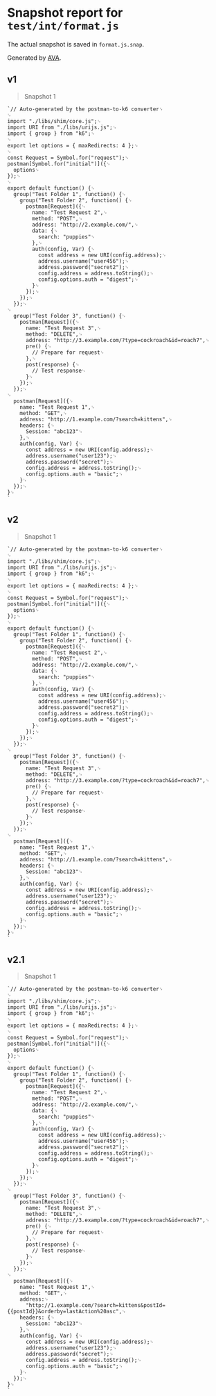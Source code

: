 # Snapshot report for `test/int/format.js`

The actual snapshot is saved in `format.js.snap`.

Generated by [AVA](https://ava.li).

## v1

> Snapshot 1

    `// Auto-generated by the postman-to-k6 converter␊
    ␊
    import "./libs/shim/core.js";␊
    import URI from "./libs/urijs.js";␊
    import { group } from "k6";␊
    ␊
    export let options = { maxRedirects: 4 };␊
    ␊
    const Request = Symbol.for("request");␊
    postman[Symbol.for("initial")]({␊
      options␊
    });␊
    ␊
    export default function() {␊
      group("Test Folder 1", function() {␊
        group("Test Folder 2", function() {␊
          postman[Request]({␊
            name: "Test Request 2",␊
            method: "POST",␊
            address: "http://2.example.com/",␊
            data: {␊
              search: "puppies"␊
            },␊
            auth(config, Var) {␊
              const address = new URI(config.address);␊
              address.username("user456");␊
              address.password("secret2");␊
              config.address = address.toString();␊
              config.options.auth = "digest";␊
            }␊
          });␊
        });␊
      });␊
    ␊
      group("Test Folder 3", function() {␊
        postman[Request]({␊
          name: "Test Request 3",␊
          method: "DELETE",␊
          address: "http://3.example.com/?type=cockroach&id=roach7",␊
          pre() {␊
            // Prepare for request␊
          },␊
          post(response) {␊
            // Test response␊
          }␊
        });␊
      });␊
    ␊
      postman[Request]({␊
        name: "Test Request 1",␊
        method: "GET",␊
        address: "http://1.example.com/?search=kittens",␊
        headers: {␊
          Session: "abc123"␊
        },␊
        auth(config, Var) {␊
          const address = new URI(config.address);␊
          address.username("user123");␊
          address.password("secret");␊
          config.address = address.toString();␊
          config.options.auth = "basic";␊
        }␊
      });␊
    }␊
    `

## v2

> Snapshot 1

    `// Auto-generated by the postman-to-k6 converter␊
    ␊
    import "./libs/shim/core.js";␊
    import URI from "./libs/urijs.js";␊
    import { group } from "k6";␊
    ␊
    export let options = { maxRedirects: 4 };␊
    ␊
    const Request = Symbol.for("request");␊
    postman[Symbol.for("initial")]({␊
      options␊
    });␊
    ␊
    export default function() {␊
      group("Test Folder 1", function() {␊
        group("Test Folder 2", function() {␊
          postman[Request]({␊
            name: "Test Request 2",␊
            method: "POST",␊
            address: "http://2.example.com/",␊
            data: {␊
              search: "puppies"␊
            },␊
            auth(config, Var) {␊
              const address = new URI(config.address);␊
              address.username("user456");␊
              address.password("secret2");␊
              config.address = address.toString();␊
              config.options.auth = "digest";␊
            }␊
          });␊
        });␊
      });␊
    ␊
      group("Test Folder 3", function() {␊
        postman[Request]({␊
          name: "Test Request 3",␊
          method: "DELETE",␊
          address: "http://3.example.com/?type=cockroach&id=roach7",␊
          pre() {␊
            // Prepare for request␊
          },␊
          post(response) {␊
            // Test response␊
          }␊
        });␊
      });␊
    ␊
      postman[Request]({␊
        name: "Test Request 1",␊
        method: "GET",␊
        address: "http://1.example.com/?search=kittens",␊
        headers: {␊
          Session: "abc123"␊
        },␊
        auth(config, Var) {␊
          const address = new URI(config.address);␊
          address.username("user123");␊
          address.password("secret");␊
          config.address = address.toString();␊
          config.options.auth = "basic";␊
        }␊
      });␊
    }␊
    `

## v2.1

> Snapshot 1

    `// Auto-generated by the postman-to-k6 converter␊
    ␊
    import "./libs/shim/core.js";␊
    import URI from "./libs/urijs.js";␊
    import { group } from "k6";␊
    ␊
    export let options = { maxRedirects: 4 };␊
    ␊
    const Request = Symbol.for("request");␊
    postman[Symbol.for("initial")]({␊
      options␊
    });␊
    ␊
    export default function() {␊
      group("Test Folder 1", function() {␊
        group("Test Folder 2", function() {␊
          postman[Request]({␊
            name: "Test Request 2",␊
            method: "POST",␊
            address: "http://2.example.com/",␊
            data: {␊
              search: "puppies"␊
            },␊
            auth(config, Var) {␊
              const address = new URI(config.address);␊
              address.username("user456");␊
              address.password("secret2");␊
              config.address = address.toString();␊
              config.options.auth = "digest";␊
            }␊
          });␊
        });␊
      });␊
    ␊
      group("Test Folder 3", function() {␊
        postman[Request]({␊
          name: "Test Request 3",␊
          method: "DELETE",␊
          address: "http://3.example.com/?type=cockroach&id=roach7",␊
          pre() {␊
            // Prepare for request␊
          },␊
          post(response) {␊
            // Test response␊
          }␊
        });␊
      });␊
    ␊
      postman[Request]({␊
        name: "Test Request 1",␊
        method: "GET",␊
        address:␊
          "http://1.example.com/?search=kittens&postId={{postId}}&orderby=lastAction%20asc",␊
        headers: {␊
          Session: "abc123"␊
        },␊
        auth(config, Var) {␊
          const address = new URI(config.address);␊
          address.username("user123");␊
          address.password("secret");␊
          config.address = address.toString();␊
          config.options.auth = "basic";␊
        }␊
      });␊
    }␊
    `
